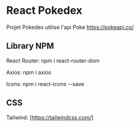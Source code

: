# React Pokedex

Projet Pokedex utilise l'api Poke https://pokeapi.co/

## Library NPM

React Router: npm i react-router-dom

Axios: npm i axios

Icons: npm i react-icons --save

## CSS

Tailwind: [https://tailwindcss.com/]
